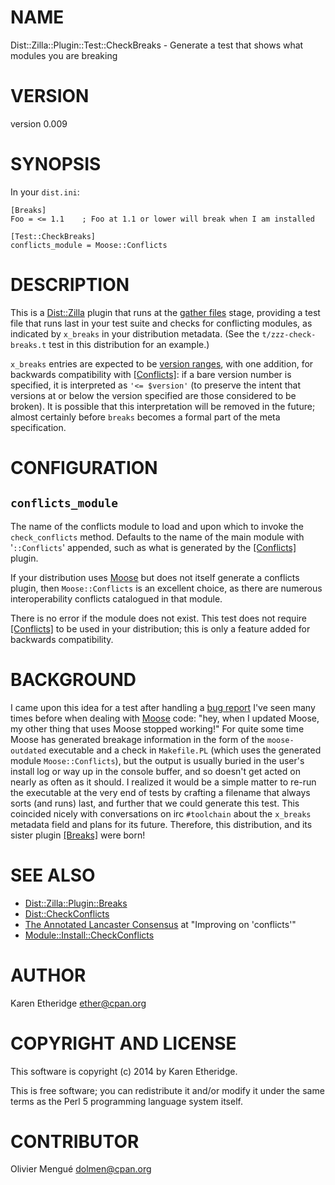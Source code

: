 # NAME

Dist::Zilla::Plugin::Test::CheckBreaks - Generate a test that shows what modules you are breaking

# VERSION

version 0.009

# SYNOPSIS

In your `dist.ini`:

    [Breaks]
    Foo = <= 1.1    ; Foo at 1.1 or lower will break when I am installed

    [Test::CheckBreaks]
    conflicts_module = Moose::Conflicts

# DESCRIPTION

This is a [Dist::Zilla](https://metacpan.org/pod/Dist::Zilla) plugin that runs at the
[gather files](https://metacpan.org/pod/Dist::Zilla::Role::FileGatherer) stage, providing a test file
that runs last in your test suite and checks for conflicting modules, as
indicated by `x_breaks` in your distribution metadata.
(See the `t/zzz-check-breaks.t` test in this distribution for an example.)

`x_breaks` entries are expected to be
[version ranges](https://metacpan.org/pod/CPAN::Meta::Spec#Version-Ranges), with one
addition, for backwards compatibility with
[\[Conflicts\]](https://metacpan.org/pod/Dist::Zilla::Plugin::Conflicts): if a bare version number is
specified, it is interpreted as `'<= $version'` (to preserve the intent
that versions at or below the version specified are those considered to be
broken).  It is possible that this interpretation will be removed in the
future; almost certainly before `breaks` becomes a formal part of the meta
specification.

# CONFIGURATION

## `conflicts_module`

The name of the conflicts module to load and upon which to invoke the `check_conflicts`
method. Defaults to the name of the main module with '`::Conflicts`'
appended, such as what is generated by the
[\[Conflicts\]](https://metacpan.org/pod/Dist::Zilla::Plugin::Conflicts) plugin.

If your distribution uses [Moose](https://metacpan.org/pod/Moose) but does not itself generate a conflicts
plugin, then `Moose::Conflicts` is an excellent choice, as there are numerous
interoperability conflicts catalogued in that module.

There is no error if the module does not exist. This test does not require
[\[Conflicts\]](https://metacpan.org/pod/Dist::Zilla::Plugin::Conflicts) to be used in your distribution;
this is only a feature added for backwards compatibility.

# BACKGROUND

I came upon this idea for a test after handling a
[bug report](https://rt.cpan.org/Ticket/Display.html?id=92780)
I've seen many times before when dealing with [Moose](https://metacpan.org/pod/Moose) code: "hey, when I
updated Moose, my other thing that uses Moose stopped working!"  For quite
some time Moose has generated breakage information in the form of the
`moose-outdated` executable and a check in `Makefile.PL` (which uses the
generated module `Moose::Conflicts`), but the output is usually buried in the
user's install log or way up in the console buffer, and so doesn't get acted
on nearly as often as it should.  I realized it would be a simple matter to
re-run the executable at the very end of tests by crafting a filename that
always sorts (and runs) last, and further that we could generate this test.
This coincided nicely with conversations on irc `#toolchain` about the
`x_breaks` metadata field and plans for its future. Therefore, this
distribution, and its sister plugin [\[Breaks\]](https://metacpan.org/pod/Dist::Zilla::Plugin::Breaks)
were born!

# SEE ALSO

- [Dist::Zilla::Plugin::Breaks](https://metacpan.org/pod/Dist::Zilla::Plugin::Breaks)
- [Dist::CheckConflicts](https://metacpan.org/pod/Dist::CheckConflicts)
- [The Annotated Lancaster Consensus](http://www.dagolden.com/index.php/2098/the-annotated-lancaster-consensus/) at "Improving on 'conflicts'"
- [Module::Install::CheckConflicts](https://metacpan.org/pod/Module::Install::CheckConflicts)

# AUTHOR

Karen Etheridge <ether@cpan.org>

# COPYRIGHT AND LICENSE

This software is copyright (c) 2014 by Karen Etheridge.

This is free software; you can redistribute it and/or modify it under
the same terms as the Perl 5 programming language system itself.

# CONTRIBUTOR

Olivier Mengué <dolmen@cpan.org>
